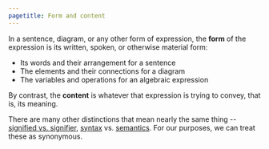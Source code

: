```yaml
---
pagetitle: Form and content
---
```

In a sentence, diagram, or any other form of expression, the **form** of the expression is its written, spoken, or otherwise material form:

* Its words and their arrangement for a sentence
* The elements and their connections for a diagram
* The variables and operations for an algebraic expression

By contrast, the **content** is whatever that expression is trying to convey, that is, its meaning.

There are many other distinctions that mean nearly the same thing -- [signified vs. signifier](https://en.wikipedia.org/wiki/Signified_and_signifier), [syntax](https://en.wikipedia.org/wiki/Syntax) vs. [semantics](https://en.wikipedia.org/wiki/Semantics).  For our purposes, we can treat these as synonymous.